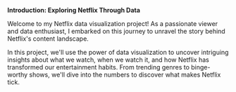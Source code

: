 
**Introduction: Exploring Netflix Through Data**

Welcome to my Netflix data visualization project! As a passionate viewer and data enthusiast, I embarked on this journey to unravel the story behind Netflix's content landscape.

In this project, we'll use the power of data visualization to uncover intriguing insights about what we watch, when we watch it, and how Netflix has transformed our entertainment habits. From trending genres to binge-worthy shows, we'll dive into the numbers to discover what makes Netflix tick.
